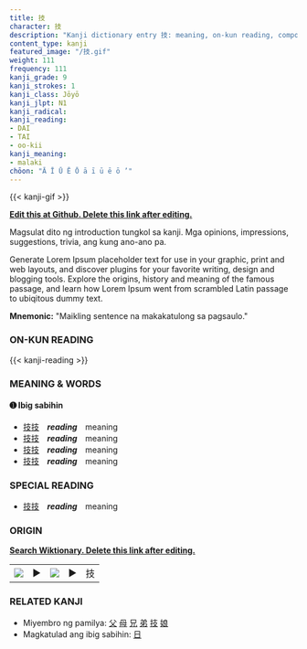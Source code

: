 ```yaml
---
title: 技
character: 技
description: "Kanji dictionary entry 技: meaning, on-kun reading, compounds, origin, related kanji"
content_type: kanji
featured_image: "/技.gif"
weight: 111
frequency: 111
kanji_grade: 9
kanji_strokes: 1
kanji_class: Jōyō
kanji_jlpt: N1
kanji_radical: 
kanji_reading: 
- DAI
- TAI
- oo-kii
kanji_meaning:
- malaki
chōon: "Ā Ī Ū Ē Ō ā ī ū ē ō ’"
---
```

[//]: # (Don't edit the line below. Kanji animated GIF code is automatically generated.)
{{< kanji-gif >}}

[//]: # (Edit below this line.)

**[Edit this at Github. Delete this link after editing.](https://github.com/tim0g/tim/tree/main/content/kanji/技/index.md)**

Magsulat dito ng introduction tungkol sa kanji. Mga opinions, impressions, suggestions, trivia, ang kung ano-ano pa.

Generate Lorem Ipsum placeholder text for use in your graphic, print and web layouts, and discover plugins for your favorite writing, design and blogging tools. Explore the origins, history and meaning of the famous passage, and learn how Lorem Ipsum went from scrambled Latin passage to ubiqitous dummy text.
 
**Mnemonic:** "Maikling sentence na makakatulong sa pagsaulo."

### ON-KUN READING

[//]: # (Don't edit the line below. ON-KUN READING code is automatically generated.)
{{< kanji-reading >}}

### MEANING & WORDS

#### ➊ **Ibig sabihin**
  - [技](../技)[技](../技)　***reading***　meaning
  - [技](../技)[技](../技)　***reading***　meaning
  - [技](../技)[技](../技)　***reading***　meaning
  - [技](../技)[技](../技)　***reading***　meaning

### SPECIAL READING
  - [技](../技)[技](../技)　***reading***　meaning

### ORIGIN

**[Search Wiktionary. Delete this link after editing.](https://wiktionary.org/wiki/技)**
<table class="kanji-table"><tr><td>
<img src="60px-技-bronze.svg.png">
</td><td>▶</td><td>
<img src="60px-技-oracle.svg.png">
</td><td>▶</td>
<td class="kanji-origin">技</td>
</tr></table>

### RELATED KANJI
- Miyembro ng pamilya: [父](../父) [母](../母) [兄](../兄) [弟](../弟) [技](../技) [娘](../娘)
- Magkatulad ang ibig sabihin: [日](../日)
